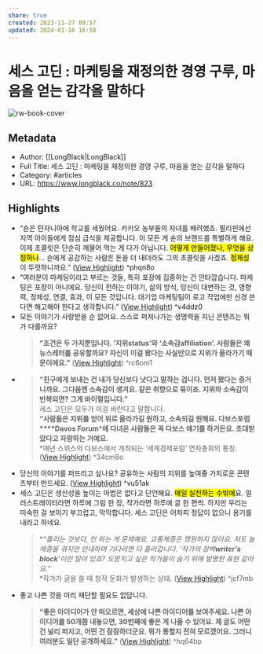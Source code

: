 ```yaml
---
share: true
created: 2023-11-27 09:57
updated: 2024-01-16 16:58
---
```


# 세스 고딘 : 마케팅을 재정의한 경영 구루, 마음을 얻는 감각을 말하다

![rw-book-cover](https://longblack-contens.s3.ap-northeast-2.amazonaws.com/image/20230914/1694691115e2fcdce4e0d05123e134659446e4322c.png)

## Metadata
- Author: [[LongBlack|LongBlack]]
- Full Title: 세스 고딘 : 마케팅을 재정의한 경영 구루, 마음을 얻는 감각을 말하다
- Category: #articles
- URL: https://www.longblack.co/note/823

## Highlights
- “숀은 탄자니아에 학교를 세웠어요. 카카오 농부들의 자녀를 배려했죠. 필리핀에선 지역 아이들에게 점심 급식을 제공합니다. 이 모든 게 숀의 브랜드를 특별하게 해요. 이제 초콜릿은 단순히 깨물어 먹는 게 다가 아닙니다. <mark class="hltr-red">어떻게 만들어졌나, 무엇을 상징하나</mark>… 숀에게 공감하는 사람은 돈을 더 내더라도 그의 초콜릿을 사겠죠. <mark class="hltr-red">정체성</mark>이 뚜렷하니까요.” ([View Highlight](https://read.readwise.io/read/01hfregm1pfcqp7tygsqkw5c63)) ^phqn8o
- “여러분이 마케팅이라고 부르는 것들, 특히 포장에 집중하는 건 안타깝습니다. 마케팅은 포장이 아니에요. 당신이 전하는 이야기, 삶의 방식, 당신이 대변하는 것, 영향력, 정체성, 연결, 효과, 이 모든 것입니다. 대기업 마케팅팀이 로고 작업에만 신경 쓴다면 해고해야 한다고 생각합니다.” ([View Highlight](https://read.readwise.io/read/01hfreh13k9fb6jvds5pf62gm6)) ^v4ddz0
- 모든 이야기가 사랑받을 순 없어요. 스스로 퍼져나가는 생명력을 지닌 콘텐츠는 뭐가 다를까요? 
  > **“조건은 두 가지뿐입니다. ‘지위****status****’와 ‘소속감****affiliation****’. 사람들은 왜 뉴스레터를 공유할까요? 자신이 이걸 봤다는 사실만으로 지위가 올라가기 때문이에요.”** ([View Highlight](https://read.readwise.io/read/01hfrehyjww1my4mgm4xc6gv4a)) ^rc6om1
- > **“친구에게 보내는 건 내가 당신보다 낫다고 말하는 겁니다. 먼저 봤다는 증거니까요. 그다음엔 소속감이 생겨요. 같은 취향으로 묶이죠. 지위와 소속감이 반복되면? 그게 바이럴입니다.”**  
  세스 고딘은 모두가 이걸 바란다고 말합니다.  
  > **“사람들은 지위를 얻어 위로 올라가길 원하고, 소속되길 원해요. 다보스포럼****Davos Forum*****에 다녀온 사람들은 꼭 다보스 얘기를 하거든요. 초대받았다고 자랑하는 거예요.**  
  > *매년 스위스의 다보스에서 개최되는 ‘세계경제포럼’ 연차총회의 통칭. ([View Highlight](https://read.readwise.io/read/01hg56av61p6jzh6yqxg19f1yf)) ^34cm8o
- 당신의 이야기를 퍼뜨리고 싶나요? 공유하는 사람의 지위를 높여줄 가치로운 콘텐츠부터 만드세요. ([View Highlight](https://read.readwise.io/read/01hfrejkmk3mmsay01yym489p6)) ^vu51ak
- 세스 고딘은 생산성을 높이는 마법은 없다고 단언해요. <mark class="hltr-red">매일 실천하는 수밖에</mark>요. 일러스트레이터라면 하루에 그림 한 장, 작가라면 하루에 글 한 편씩. 하지만 우리는 미숙한 걸 보이기 부끄럽고, 막막합니다. 세스 고딘은 어차피 정답이 없으니 용기를 내라고 하네요.
  > **“틀리는 것보다, 안 하는 게 문제예요. 교통체증은 영원하지 않아요. 저도 늘 체증을 겪지만 인내하며 기다리면 다 흘러갑니다. ‘작가의 장벽****writer’s block****’*이란 말이 있죠? 도망치고 싶은 작가들이 숨기 위해 발명한 표현 같아요.”**  
  > *작가가 글을 쓸 때 창작 둔화가 발생하는 상태. ([View Highlight](https://read.readwise.io/read/01hfremjybsw5rg7rkdbsxynmb)) ^jcf7mb
- 좋고 나쁜 것을 미리 재단할 필요도 없답니다.
  > **“좋은 아이디어가 안 떠오르면, 세상에 나쁜 아이디어를 보여주세요. 나쁜 아이디어를 50개쯤 내놓으면, 30번째에 좋은 게 나올 수 있어요. 제 글도 어떤 건 널리 퍼지고, 어떤 건 잠잠하더군요. 뭐가 통할지 전혀 모르겠어요. 그러니 여러분도 일단 공개하세요.”** ([View Highlight](https://read.readwise.io/read/01hfremwjp2vgmv53wzeb6vcea)) ^hq64bp
